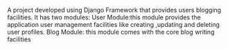 A project developed using Django Framework that provides users blogging facilities. It has two modules:
  User Module:this module provides the application user management facilities like creating ,updating and deleting user profiles.
  Blog Module: this module comes with the core blog writing facilities
